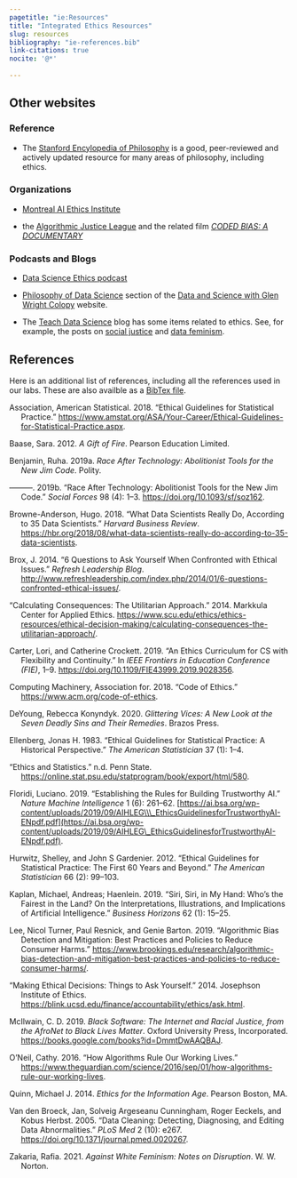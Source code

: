 ```yaml
---
pagetitle: "ie:Resources"
title: "Integrated Ethics Resources"
slug: resources
bibliography: "ie-references.bib"
link-citations: true
nocite: '@*'
  
---
```


<div class="resources banner-spacer">

</div>

## Other websites

### Reference

-   The [Stanford Encylopedia of Philosophy](https://plato.stanford.edu/) is a good,
    peer-reviewed and actively updated resource for many areas of philosophy, including
    ethics.

### Organizations

-   [Montreal AI Ethics Institute](https://montrealethics.ai/)

-   the [Algorithmic Justice League](https://www.ajl.org/) and the related film
    [*CODED BIAS: A DOCUMENTARY*](https://www.ajl.org/spotlight-documentary-coded-bias)

### Podcasts and Blogs

-   [Data Science Ethics podcast](https://datascienceethics.com/category/podcast/)

-   [Philosophy of Data Science](https://www.podofasclepius.com/philosophy-of-data-science) section of the [Data and Science with Glen Wright Colopy](https://www.podofasclepius.com/) website.

-   The [Teach Data Science](https://teachdatascience.com/) blog has some items
    related to ethics. See, for example, the posts on [social justice](https://teachdatascience.com/socialjustice/)
    and [data feminism](https://teachdatascience.com/datafem/).

## References

Here is an additional list of references, including all the references used in our
labs. These are also availble as a [BibTex file](/ie-resources.bib).

<div id="refs" class="references csl-bib-body hanging-indent">

<div id="ref-ASA:Ethics" class="csl-entry">

Association, American Statistical. 2018. “Ethical Guidelines for Statistical Practice.” <https://www.amstat.org/ASA/Your-Career/Ethical-Guidelines-for-Statistical-Practice.aspx>.

</div>

<div id="ref-Baase:2012" class="csl-entry">

Baase, Sara. 2012. *A Gift of Fire*. Pearson Education Limited.

</div>

<div id="ref-Benjamin:2019" class="csl-entry">

Benjamin, Ruha. 2019a. *Race After Technology: Abolitionist Tools for the New Jim Code*. Polity.

</div>

<div id="ref-Benjamin:2019review" class="csl-entry">

———. 2019b. “<span class="nocase">Race After Technology: Abolitionist Tools for the New Jim Code</span>.” *Social Forces* 98 (4): 1–3. <https://doi.org/10.1093/sf/soz162>.

</div>

<div id="ref-Browne-Anderson:2018" class="csl-entry">

Browne-Anderson, Hugo. 2018. “What Data Scientists Really Do, According to 35 Data Scientists.” *Harvard Business Review*. <https://hbr.org/2018/08/what-data-scientists-really-do-according-to-35-data-scientists>.

</div>

<div id="ref-Brox:2014" class="csl-entry">

Brox, J. 2014. “6 Questions to Ask Yourself When Confronted with Ethical Issues.” *Refresh Leadership Blog*. <http://www.refreshleadership.com/index.php/2014/01/6-questions-confronted-ethical-issues/>.

</div>

<div id="ref-Calculating-Consequences:2014" class="csl-entry">

“Calculating Consequences: The Utilitarian Approach.” 2014. Markkula Center for Applied Ethics. <https://www.scu.edu/ethics/ethics-resources/ethical-decision-making/calculating-consequences-the-utilitarian-approach/>.

</div>

<div id="ref-Carter:2019" class="csl-entry">

Carter, Lori, and Catherine Crockett. 2019. “An Ethics Curriculum for CS with Flexibility and Continuity.” In *IEEE Frontiers in Education Conference (FIE)*, 1–9. <https://doi.org/10.1109/FIE43999.2019.9028356>.

</div>

<div id="ref-ACM:Ethics" class="csl-entry">

Computing Machinery, Association for. 2018. “Code of Ethics.” <https://www.acm.org/code-of-ethics>.

</div>

<div id="ref-DeYoung:2020" class="csl-entry">

DeYoung, Rebecca Konyndyk. 2020. *Glittering Vices: A New Look at the Seven Deadly Sins and Their Remedies*. Brazos Press.

</div>

<div id="ref-Ellenberg:1983" class="csl-entry">

Ellenberg, Jonas H. 1983. “Ethical Guidelines for Statistical Practice: A Historical Perspective.” *The American Statistician* 37 (1): 1–4.

</div>

<div id="ref-Penn-State-Ethics-Statistics" class="csl-entry">

“Ethics and Statistics.” n.d. Penn State. <https://online.stat.psu.edu/statprogram/book/export/html/580>.

</div>

<div id="ref-Floridi:2019" class="csl-entry">

Floridi, Luciano. 2019. “Establishing the Rules for Building Trustworthy AI.” *Nature Machine Intelligence* 1 (6): 261–62. [https://ai.bsa.org/wp-content/uploads/2019/09/AIHLEG\\\_EthicsGuidelinesforTrustworthyAI-ENpdf.pdf](https://ai.bsa.org/wp-content/uploads/2019/09/AIHLEG\_EthicsGuidelinesforTrustworthyAI-ENpdf.pdf).

</div>

<div id="ref-Hurwitz:2012" class="csl-entry">

Hurwitz, Shelley, and John S Gardenier. 2012. “Ethical Guidelines for Statistical Practice: The First 60 Years and Beyond.” *The American Statistician* 66 (2): 99–103.

</div>

<div id="ref-Kaplan:2019" class="csl-entry">

Kaplan, Michael, Andreas; Haenlein. 2019. “Siri, Siri, in My Hand: Who’s the Fairest in the Land? On the Interpretations, Illustrations, and Implications of Artificial Intelligence.” *Business Horizons* 62 (1): 15–25.

</div>

<div id="ref-Lee:2019" class="csl-entry">

Lee, Nicol Turner, Paul Resnick, and Genie Barton. 2019. “Algorithmic Bias Detection and Mitigation: Best Practices and Policies to Reduce Consumer Harms.” <https://www.brookings.edu/research/algorithmic-bias-detection-and-mitigation-best-practices-and-policies-to-reduce-consumer-harms/>.

</div>

<div id="ref-MakingEthicalDecisions:online" class="csl-entry">

“Making Ethical Decisions: Things to Ask Yourself.” 2014. Josephson Institute of Ethics. <https://blink.ucsd.edu/finance/accountability/ethics/ask.html>.

</div>

<div id="ref-McIlwain:2019" class="csl-entry">

McIlwain, C. D. 2019. *Black Software: The Internet and Racial Justice, from the AfroNet to Black Lives Matter*. Oxford University Press, Incorporated. <https://books.google.com/books?id=DmmtDwAAQBAJ>.

</div>

<div id="ref-ONeil:2016" class="csl-entry">

O’Neil, Cathy. 2016. “How Algorithms Rule Our Working Lives.” <https://www.theguardian.com/science/2016/sep/01/how-algorithms-rule-our-working-lives>.

</div>

<div id="ref-Quinn:2014" class="csl-entry">

Quinn, Michael J. 2014. *Ethics for the Information Age*. Pearson Boston, MA.

</div>

<div id="ref-Van-den-Broeck:2005" class="csl-entry">

Van den Broeck, Jan, Solveig Argeseanu Cunningham, Roger Eeckels, and Kobus Herbst. 2005. “Data Cleaning: Detecting, Diagnosing, and Editing Data Abnormalities.” *PLoS Med* 2 (10): e267. <https://doi.org/10.1371/journal.pmed.0020267>.

</div>

<div id="ref-Zakaria:2021" class="csl-entry">

Zakaria, Rafia. 2021. *Against White Feminism: Notes on Disruption*. W. W. Norton.

</div>

</div>
